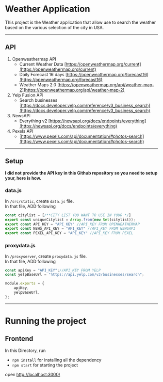 # Weather Application
This project is the Weather application that allow use to search the weather based on the various selection of the city in USA.

---
## API
1. Openweathermap API
    - Current Weather Data [https://openweathermap.org/current](https://openweathermap.org/current)
    - Daily Forecast 16 days [https://openweathermap.org/forecast16](https://openweathermap.org/forecast16)
    - Weather Maps 2.0 [https://openweathermap.org/api/weather-map-2](https://openweathermap.org/api/weather-map-2)
2. Yelp Fusion API
    - Search businesses [https://docs.developer.yelp.com/reference/v3_business_search](https://docs.developer.yelp.com/reference/v3_business_search)
3. NewsAPI
    - Everything v2 [https://newsapi.org/docs/endpoints/everything](https://newsapi.org/docs/endpoints/everything)
4. Pexels API
    - [https://www.pexels.com/api/documentation/#photos-search](https://www.pexels.com/api/documentation/#photos-search)
---

## Setup
**I did not provide the API key in this Github repository so you need to setup your, here is how.**

### data.js
In `/src/static`, create `data.js` file.\
In that file, ADD following

```javascript
const citylist = [/**CITY LIST YOU WANT TO USE IN YOUR */]
export const uniqueCitylist = Array.from(new Set(citylist));
export const API_KEY = "API_KEY" //API_KEY FROM OPENWEATHERMAP
export const NEWS_API_KEY = "API_KEY" //API_KEY FROM NEWSAPI
export const PEXEL_API_KEY = "API_KEY" //API_KEY FROM PEXEL
```
### proxydata.js
In `/proxyserver`, create `proxydata.js` file.\
In that file, ADD following

```javascript
const apiKey = "API_KEY";//API_KEY FROM YELP
const yelpBaseUrl = "https://api.yelp.com/v3/businesses/search";

module.exports = {
    apiKey,
    yelpBaseUrl,
};
```

---
# Running the project
## Frontend
In this Directory, run
- `npm install` for installing all the dependency
- `npm start` for starting the project

open [http://localhost:3000/](http://localhost:3000/)

